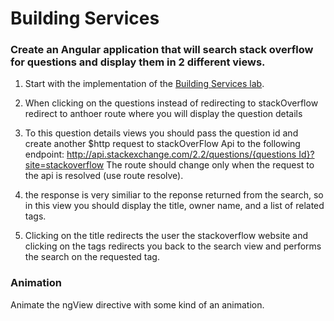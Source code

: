 
# Building Services

### Create an Angular application that will search stack overflow for questions and display them in 2 different views.

1. Start with the implementation of the [Building Services lab](https://github.com/noynir/Angular-Labs/tree/master/BuildingServices).
2. When clicking on the questions instead of redirecting to stackOverflow redirect to anthoer route where you will display the question details
3. To this question details views you should pass the question id and create another $http request to stackOverFlow Api to the following endpoint:
[http://api.stackexchange.com/2.2/questions/{questions Id}?site=stackoverflow]()
The route should change only when the request to the api is resolved (use route resolve).

4. the response is very similiar to the reponse returned from the search, so in this view you should display the title, owner name, and a list of related tags. 
5. Clicking on the title redirects the user the stackoverflow website and clicking on the tags redirects you back to the search view and performs the search on the requested tag.

### Animation
Animate the ngView directive with some kind of an animation.

